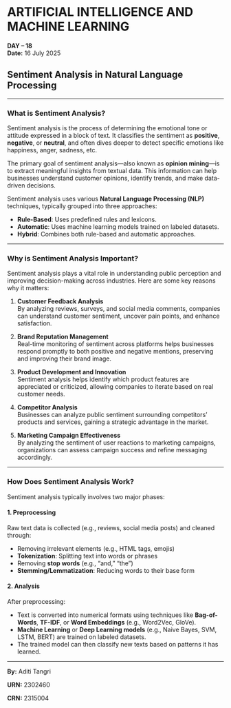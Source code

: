 # ARTIFICIAL INTELLIGENCE AND MACHINE LEARNING  
**DAY – 18**  
**Date:** 16 July 2025  


## Sentiment Analysis in Natural Language Processing

---

### What is Sentiment Analysis?

Sentiment analysis is the process of determining the emotional tone or attitude expressed in a block of text. It classifies the sentiment as **positive**, **negative**, or **neutral**, and often dives deeper to detect specific emotions like happiness, anger, sadness, etc.

The primary goal of sentiment analysis—also known as **opinion mining**—is to extract meaningful insights from textual data. This information can help businesses understand customer opinions, identify trends, and make data-driven decisions.

Sentiment analysis uses various **Natural Language Processing (NLP)** techniques, typically grouped into three approaches:

- **Rule-Based**: Uses predefined rules and lexicons.  
- **Automatic**: Uses machine learning models trained on labeled datasets.  
- **Hybrid**: Combines both rule-based and automatic approaches.

---

### Why is Sentiment Analysis Important?

Sentiment analysis plays a vital role in understanding public perception and improving decision-making across industries. Here are some key reasons why it matters:

1. **Customer Feedback Analysis**  
   By analyzing reviews, surveys, and social media comments, companies can understand customer sentiment, uncover pain points, and enhance satisfaction.

2. **Brand Reputation Management**  
   Real-time monitoring of sentiment across platforms helps businesses respond promptly to both positive and negative mentions, preserving and improving their brand image.

3. **Product Development and Innovation**  
   Sentiment analysis helps identify which product features are appreciated or criticized, allowing companies to iterate based on real customer needs.

4. **Competitor Analysis**  
   Businesses can analyze public sentiment surrounding competitors’ products and services, gaining a strategic advantage in the market.

5. **Marketing Campaign Effectiveness**  
   By analyzing the sentiment of user reactions to marketing campaigns, organizations can assess campaign success and refine messaging accordingly.

---

### How Does Sentiment Analysis Work?

Sentiment analysis typically involves two major phases:

#### 1. Preprocessing

Raw text data is collected (e.g., reviews, social media posts) and cleaned through:

- Removing irrelevant elements (e.g., HTML tags, emojis)  
- **Tokenization**: Splitting text into words or phrases  
- Removing **stop words** (e.g., “and,” “the”)  
- **Stemming/Lemmatization**: Reducing words to their base form  

#### 2. Analysis

After preprocessing:

- Text is converted into numerical formats using techniques like **Bag-of-Words**, **TF-IDF**, or **Word Embeddings** (e.g., Word2Vec, GloVe).  
- **Machine Learning** or **Deep Learning models** (e.g., Naive Bayes, SVM, LSTM, BERT) are trained on labeled datasets.  
- The trained model can then classify new texts based on patterns it has learned.

---

**By:** Aditi Tangri

**URN:** 2302460  

**CRN:** 2315004

